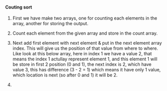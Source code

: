 #### Couting sort

1. First we have make two arrays, one for counting each elements in the array, another for storing the 
output.

2. Count each element from the given array and store in the count array.

3.  Next add first element with next element & put in the next element array index. This will give us the 
      position of that value from where to where.
      Like look at this below array, here in index 1 we have a value 2, that means the index 1 actullay represent element 1, and this           element 1 will be store in first 2 position (0 and 1), 
      the next index is 2, which have value 3, this has difference (3 - 2 = 1) which means it have only 1 value, which location is next (so after 0 and 1) it will be 2. 
      
4. 
